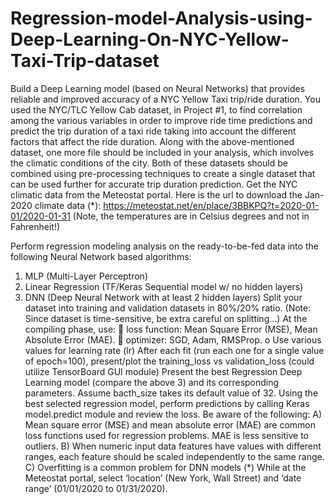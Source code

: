 # Regression-model-Analysis-using-Deep-Learning-On-NYC-Yellow-Taxi-Trip-dataset


Build a Deep Learning model (based on Neural Networks) that provides reliable and improved accuracy of
a NYC Yellow Taxi trip/ride duration.
You used the NYC/TLC Yellow Cab dataset, in Project #1, to find correlation among the various variables in
order to improve ride time predictions and predict the trip duration of a taxi ride taking into account the
different factors that affect the ride duration. Along with the above-mentioned dataset, one more file
should be included in your analysis, which involves the climatic conditions of the city.
Both of these datasets should be combined using pre-processing techniques to create a single dataset
that can be used further for accurate trip duration prediction.
Get the NYC climatic data from the Meteostat portal.
Here is the url to download the Jan-2020 climate data (*):
https://meteostat.net/en/place/3BBKPQ?t=2020-01-01/2020-01-31
(Note, the temperatures are in Celsius degrees and not in Fahrenheit!)


Perform regression modeling analysis on the ready-to-be-fed data into the following Neural Network
based algorithms:
1) MLP (Multi-Layer Perceptron)
2) Linear Regression (TF/Keras Sequential model w/ no hidden layers)
3) DNN (Deep Neural Network with at least 2 hidden layers)
Split your dataset into training and validation datasets in 80%/20% ratio.
(Note: Since dataset is time-sensitive, be extra careful on splitting…)
At the compiling phase, use:
 loss function: Mean Square Error (MSE), Mean Absolute Error (MAE).
 optimizer: SGD, Adam, RMSProp.
o Use various values for learning rate (lr)
After each fit (run each one for a single value of epoch=100), present/plot the training_loss vs
validation_loss (could utilize TensorBoard GUI module)
Present the best Regression Deep Learning model (compare the above 3) and its corresponding
parameters. Assume bacth_size takes its default value of 32.
Using the best selected regression model, perform predictions by calling Keras model.predict module and
review the loss.
Be aware of the following:
A) Mean square error (MSE) and mean absolute error (MAE) are common loss functions used for
regression problems. MAE is less sensitive to outliers.
B) When numeric input data features have values with different ranges, each feature should be scaled
independently to the same range.
C) Overfitting is a common problem for DNN models
(*) While at the Meteostat portal, select ‘location’ (New York, Wall Street) and ‘date range’ (01/01/2020
to 01/31/2020).
